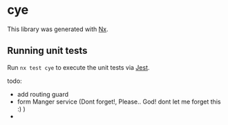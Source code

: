 # cye

This library was generated with [Nx](https://nx.dev).

## Running unit tests

Run `nx test cye` to execute the unit tests via [Jest](https://jestjs.io).


todo:
 - add routing guard
 - form Manger service (Dont forget!, Please.. God! dont let me forget this :) )
 - 
